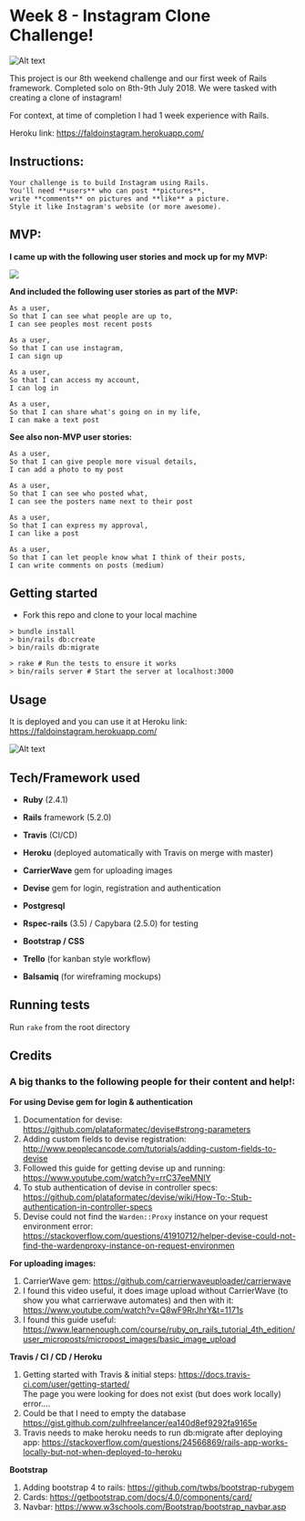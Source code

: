 Week 8 - Instagram Clone Challenge!
==================

 ![Alt text](https://media.giphy.com/media/pJjKzRqY9HwME/200w_d.gif)

This project is our 8th weekend challenge and our first week of Rails framework. Completed solo on 8th-9th July 2018. We were tasked with creating a clone of instagram!<br>

For context, at time of completion I had 1 week experience with Rails.<br>

Heroku link: https://faldoinstagram.herokuapp.com/

## Instructions:  

```
Your challenge is to build Instagram using Rails.
You'll need **users** who can post **pictures**,
write **comments** on pictures and **like** a picture.
Style it like Instagram's website (or more awesome).
```

## MVP:

__I came up with the following user stories and mock up for my MVP:__

<img src="/mvp_user_flow_sreenshot.40.30.png" />

__And included the following user stories as part of the MVP:__
```
As a user,
So that I can see what people are up to,
I can see peoples most recent posts
```
```
As a user,
So that I can use instagram,
I can sign up
```
```
As a user,
So that I can access my account,
I can log in
```
```
As a user,
So that I can share what's going on in my life,
I can make a text post
```

__See also non-MVP user stories:__

```
As a user,
So that I can give people more visual details,
I can add a photo to my post
```

```
As a user,
So that I can see who posted what,
I can see the posters name next to their post
```
```
As a user,
So that I can express my approval,
I can like a post
```
```
As a user,
So that I can let people know what I think of their posts,
I can write comments on posts (medium)
```

## Getting started

* Fork this repo and clone to your local machine

```
> bundle install
> bin/rails db:create
> bin/rails db:migrate

> rake # Run the tests to ensure it works
> bin/rails server # Start the server at localhost:3000
```

## Usage

It is deployed and you can use it at Heroku link: https://faldoinstagram.herokuapp.com/

![Alt text](https://media.giphy.com/media/1poTBX0Fhf41FMvOtU/giphy.gif)


## Tech/Framework used

* __Ruby__ (2.4.1)
* __Rails__ framework (5.2.0)
* __Travis__ (CI/CD)
* __Heroku__ (deployed automatically with Travis on merge with master)
* __CarrierWave__ gem for uploading images
* __Devise__ gem for login, registration and authentication
* __Postgresql__
* __Rspec-rails__ (3.5) / Capybara (2.5.0) for testing
* __Bootstrap / CSS__

* __Trello__ (for kanban style workflow)
* __Balsamiq__ (for wireframing mockups)

## Running tests

Run
``` rake ```
from the root directory

## Credits

### A big thanks to the following people for their content and help!:

__For using Devise gem for login & authentication__
1. Documentation for devise: https://github.com/plataformatec/devise#strong-parameters
2. Adding custom fields to devise registration: http://www.peoplecancode.com/tutorials/adding-custom-fields-to-devise
3. Followed this guide for getting devise up and running: https://www.youtube.com/watch?v=rrC37eeMNIY
4. To stub authentication of devise in controller specs:
https://github.com/plataformatec/devise/wiki/How-To:-Stub-authentication-in-controller-specs
5. Devise could not find the `Warden::Proxy` instance on your request environment error:
https://stackoverflow.com/questions/41910712/helper-devise-could-not-find-the-wardenproxy-instance-on-request-environmen

__For uploading images:__
1. CarrierWave gem: https://github.com/carrierwaveuploader/carrierwave
2. I found this video useful, it does image upload without CarrierWave (to show you what carrierwave
  automates) and then with it: https://www.youtube.com/watch?v=Q8wF9RrJhrY&t=1171s
3. I found this guide useful: https://www.learnenough.com/course/ruby_on_rails_tutorial_4th_edition/user_microposts/micropost_images/basic_image_upload

__Travis / CI / CD / Heroku__
1. Getting started with Travis & initial steps: https://docs.travis-ci.com/user/getting-started/<br>
The page you were looking for does not exist (but does work locally) error....<br>
2. Could be that I need to empty the database https://gist.github.com/zulhfreelancer/ea140d8ef9292fa9165e
3. Travis needs to make heroku needs to run db:migrate after deploying app: https://stackoverflow.com/questions/24566869/rails-app-works-locally-but-not-when-deployed-to-heroku

__Bootstrap__
1. Adding bootstrap 4 to rails: https://github.com/twbs/bootstrap-rubygem
2. Cards: https://getbootstrap.com/docs/4.0/components/card/
3. Navbar: https://www.w3schools.com/Bootstrap/bootstrap_navbar.asp
